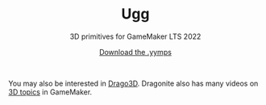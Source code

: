 <h1 align="center">Ugg</h1>

<p align="center">3D primitives for GameMaker LTS 2022</p>

<p align="center"><a href="https://github.com/JujuAdams/ugg/releases/">Download the .yymps</a></p>

&nbsp;

You may also be interested in [Drago3D](https://dragonite.itch.io/d3d). Dragonite also has many videos on [3D topics](https://youtube.com/@DragoniteSpam?feature=shared) in GameMaker.
